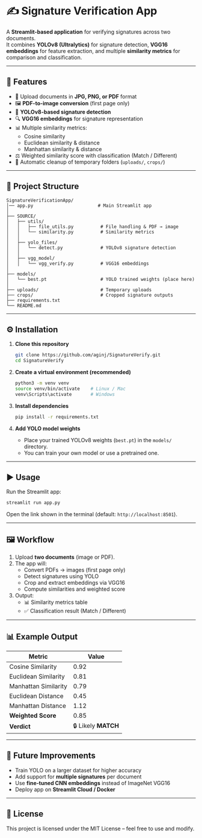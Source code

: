 # ✍️ Signature Verification App

A **Streamlit-based application** for verifying signatures across two documents.  
It combines **YOLOv8 (Ultralytics)** for signature detection, **VGG16 embeddings** for feature extraction, and multiple **similarity metrics** for comparison and classification.  

---

## 🚀 Features

- 📂 Upload documents in **JPG, PNG, or PDF** format  
- 🖼️ **PDF-to-image conversion** (first page only)  
- 🤖 **YOLOv8-based signature detection**  
- 🔍 **VGG16 embeddings** for signature representation  
- 📊 Multiple similarity metrics:
  - Cosine similarity  
  - Euclidean similarity & distance  
  - Manhattan similarity & distance  
- ⚖️ Weighted similarity score with classification (Match / Different)  
- 🧹 Automatic cleanup of temporary folders (`uploads/`, `crops/`)  

---

## 📂 Project Structure

```
SignatureVerificationApp/
│── app.py                        # Main Streamlit app
│
├── SOURCE/
│   ├── utils/
│   │   ├── file_utils.py          # File handling & PDF → image
│   │   └── similarity.py          # Similarity metrics
│   │
│   ├── yolo_files/
│   │   └── detect.py              # YOLOv8 signature detection
│   │
│   ├── vgg_model/
│   │   └── vgg_verify.py          # VGG16 embeddings
│
├── models/
│   └── best.pt                    # YOLO trained weights (place here)
│
├── uploads/                       # Temporary uploads
├── crops/                         # Cropped signature outputs
├── requirements.txt
└── README.md
```

---

## ⚙️ Installation

1. **Clone this repository**
   ```bash
   git clone https://github.com/aginj/SignatureVerify.git
   cd SignatureVerify
   ```

2. **Create a virtual environment (recommended)**
   ```bash
   python3 -m venv venv
   source venv/bin/activate    # Linux / Mac
   venv\Scripts\activate       # Windows
   ```

3. **Install dependencies**
   ```bash
   pip install -r requirements.txt
   ```

4. **Add YOLO model weights**
   - Place your trained YOLOv8 weights (`best.pt`) in the `models/` directory.  
   - You can train your own model or use a pretrained one.  

---

## ▶️ Usage

Run the Streamlit app:

```bash
streamlit run app.py
```

Open the link shown in the terminal (default: `http://localhost:8501`).

---

## 🖼️ Workflow

1. Upload **two documents** (image or PDF).  
2. The app will:  
   - Convert PDFs → images (first page only)  
   - Detect signatures using YOLO  
   - Crop and extract embeddings via VGG16  
   - Compute similarities and weighted score  
3. Output:  
   - 📊 Similarity metrics table  
   - ✅ Classification result (Match / Different)  

---

## 📊 Example Output

| Metric               | Value  |
|-----------------------|--------|
| Cosine Similarity     | 0.92   |
| Euclidean Similarity  | 0.81   |
| Manhattan Similarity  | 0.79   |
| Euclidean Distance    | 0.45   |
| Manhattan Distance    | 1.12   |
| **Weighted Score**    | 0.85   |
| **Verdict**           | 🔒 Likely **MATCH** |

---

## 🔮 Future Improvements

- Train YOLO on a larger dataset for higher accuracy  
- Add support for **multiple signatures** per document  
- Use **fine-tuned CNN embeddings** instead of ImageNet VGG16  
- Deploy app on **Streamlit Cloud / Docker**  

---

## 📜 License

This project is licensed under the MIT License – feel free to use and modify.  
